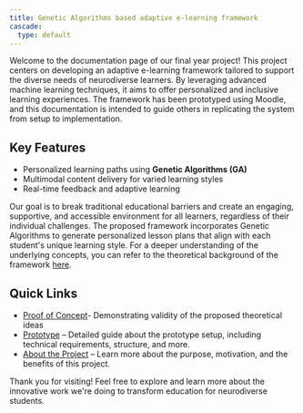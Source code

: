 ```yaml
---
title: Genetic Algorithms based adaptive e-learning framework
cascade:
  type: default
---
```



Welcome to the documentation page of our final year project! This project centers on developing an adaptive e-learning framework tailored to support the diverse needs of neurodiverse learners. By leveraging advanced machine learning techniques, it aims to offer personalized and inclusive learning experiences. The framework has been prototyped using Moodle, and this documentation is intended to guide others in replicating the system from setup to implementation.


## Key Features
- Personalized learning paths using **Genetic Algorithms (GA)**
- Multimodal content delivery for varied learning styles
- Real-time feedback and adaptive learning

Our goal is to break traditional educational barriers and create an engaging, supportive, and accessible environment for all learners, regardless of their individual challenges. The proposed framework incorporates Genetic Algorithms to generate personalized lesson plans that align with each student's unique learning style. For a deeper understanding of the underlying concepts, you can refer to the theoretical background of the framework [here](/Files/final_doc.pdf).

## Quick Links

- [Proof of Concept](/docs/proof-of-concept)- Demonstrating validity of the proposed theoretical ideas
- [Prototype](/docs/Prototype) – Detailed guide about the prototype setup, including technical requirements, structure, and more.
- [About the Project](/about) – Learn more about the purpose, motivation, and the benefits of this project.

Thank you for visiting! Feel free to explore and learn more about the innovative work we're doing to transform education for neurodiverse students.
